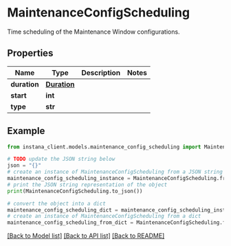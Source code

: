 # MaintenanceConfigScheduling

Time scheduling of the Maintenance Window configurations.

## Properties

Name | Type | Description | Notes
------------ | ------------- | ------------- | -------------
**duration** | [**Duration**](Duration.md) |  | 
**start** | **int** |  | 
**type** | **str** |  | 

## Example

```python
from instana_client.models.maintenance_config_scheduling import MaintenanceConfigScheduling

# TODO update the JSON string below
json = "{}"
# create an instance of MaintenanceConfigScheduling from a JSON string
maintenance_config_scheduling_instance = MaintenanceConfigScheduling.from_json(json)
# print the JSON string representation of the object
print(MaintenanceConfigScheduling.to_json())

# convert the object into a dict
maintenance_config_scheduling_dict = maintenance_config_scheduling_instance.to_dict()
# create an instance of MaintenanceConfigScheduling from a dict
maintenance_config_scheduling_from_dict = MaintenanceConfigScheduling.from_dict(maintenance_config_scheduling_dict)
```
[[Back to Model list]](../README.md#documentation-for-models) [[Back to API list]](../README.md#documentation-for-api-endpoints) [[Back to README]](../README.md)


